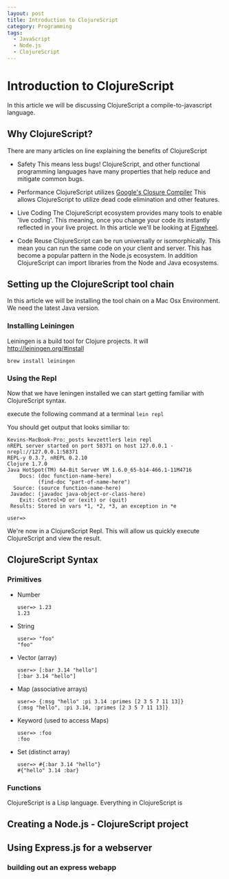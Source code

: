 ```yaml
---
layout: post
title: Introduction to ClojureScript
category: Programming
tags:
  - JavaScript
  - Node.js
  - ClojureScript
---
```


# Introduction to ClojureScript
In this article we will be discussing ClojureScript
a compile-to-javascript language. 

## Why ClojureScript?
There are many articles on line explaining the benefits of ClojureScript

* Safety
    This means less bugs! ClojureScript, and other functional programming languages have many properties that help reduce and mitigate common bugs. 

* Performance
    ClojureScript utilizes [Google's Closure Compiler](http://code.google.com/closure/compiler/docs/api-tutorial3.html) This allows ClojureScript to utilize dead code elimination and other features.

* Live Coding
    The ClojureScript ecosystem provides many tools to enable 'live coding'. This meaning, once you change your code its instantly reflected in your live project. In this article we'll be looking at [Figwheel](https://github.com/bhauman/lein-figwheel).

* Code Reuse
    ClojureScript can be run universally or isomorphically. This mean you can run the same code on your client and server. This has become a popular pattern in the Node.js ecosystem. In addition ClojureScript can import libraries from the Node and Java ecosystems.

## Setting up the ClojureScript tool chain
In this article we will be installing the tool chain on a Mac Osx Environment. We need the latest Java version.

### Installing Leiningen
Leiningen is a build tool for Clojure projects. It will 
http://leiningen.org/#install

`brew install leiningen`

### Using the Repl
Now that we have leningen installed we can start getting familiar with ClojureScript syntax.

execute the following command at a terminal `lein repl`

You should get output that looks similiar to:

```
Kevins-MacBook-Pro:_posts kevzettler$ lein repl
nREPL server started on port 58371 on host 127.0.0.1 - nrepl://127.0.0.1:58371
REPL-y 0.3.7, nREPL 0.2.10
Clojure 1.7.0
Java HotSpot(TM) 64-Bit Server VM 1.6.0_65-b14-466.1-11M4716
    Docs: (doc function-name-here)
          (find-doc "part-of-name-here")
  Source: (source function-name-here)
 Javadoc: (javadoc java-object-or-class-here)
    Exit: Control+D or (exit) or (quit)
 Results: Stored in vars *1, *2, *3, an exception in *e

user=> 
```

We're now in a ClojureScript Repl. This will allow us quickly execute ClojureScript and view the result.


## ClojureScript Syntax

### Primitives

* Number

    ```
    user=> 1.23
    1.23
    ```


* String

    ```
    user=> "foo"
    "foo"
    ```


* Vector (array)
    
    ```
    user=> [:bar 3.14 "hello"]
    [:bar 3.14 "hello"]
    ```


* Map (associative arrays)

    ```
    user=> {:msg "hello" :pi 3.14 :primes [2 3 5 7 11 13]}
    {:msg "hello", :pi 3.14, :primes [2 3 5 7 11 13]}
    ```

* Keyword (used to access Maps)

    ```
    user=> :foo
    :foo
    ```


* Set (distinct array)
    
    ```
    user=> #{:bar 3.14 "hello"}
    #{"hello" 3.14 :bar}
    ```

### Functions
ClojureScript is a Lisp language. Everything in ClojureScript is 


## Creating a Node.js - ClojureScript project

## Using Express.js for a webserver

### building out an express webapp